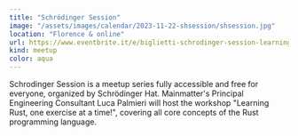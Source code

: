 ```yaml
---
title: "Schrödinger Session"
image: "/assets/images/calendar/2023-11-22-shsession/shsession.jpg"
location: "Florence & online"
url: https://www.eventbrite.it/e/biglietti-schrodinger-session-learning-rust-one-exercise-at-a-time-717096453797?aff=oddtdtcreator
kind: meetup
color: aqua
---
```


Schrodinger Session is a meetup series fully accessible and free for everyone,
organized by Schrödinger Hat. Mainmatter's Principal Engineering Consultant Luca
Palmieri will host the workshop "Learning Rust, one exercise at a time!",
covering all core concepts of the Rust programming language.

